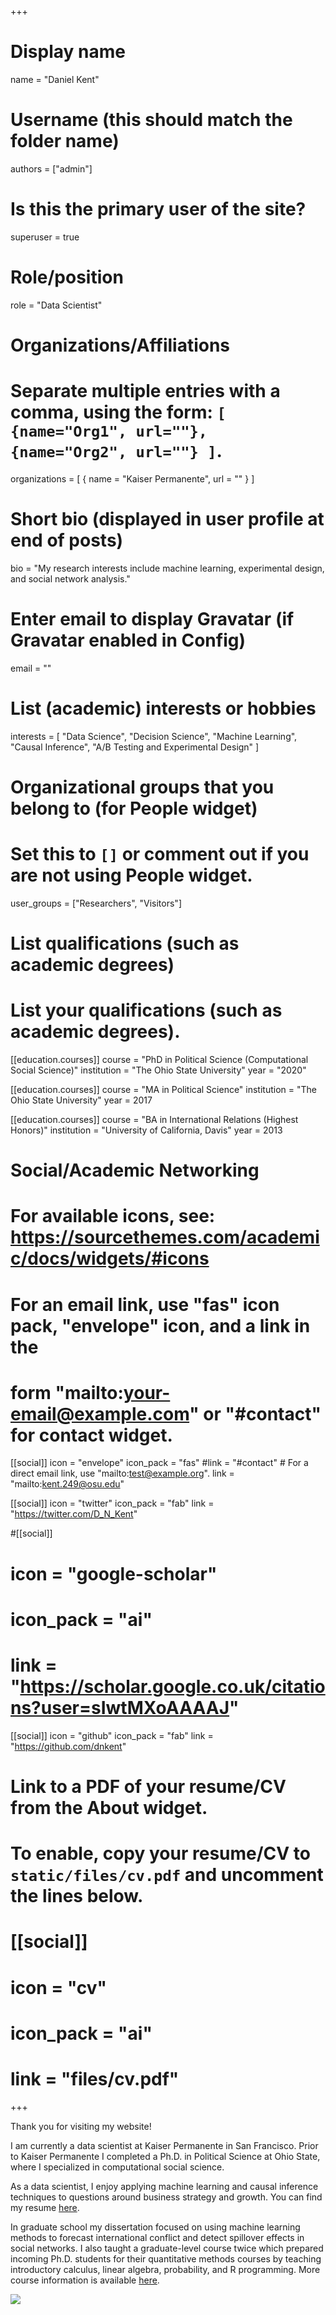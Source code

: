 +++
# Display name
name = "Daniel Kent"

# Username (this should match the folder name)
authors = ["admin"]

# Is this the primary user of the site?
superuser = true

# Role/position
role = "Data Scientist"

# Organizations/Affiliations
#   Separate multiple entries with a comma, using the form: `[ {name="Org1", url=""}, {name="Org2", url=""} ]`.
organizations = [ { name = "Kaiser Permanente", url = "" } ]

# Short bio (displayed in user profile at end of posts)
bio = "My research interests include machine learning, experimental design, and social network analysis."

# Enter email to display Gravatar (if Gravatar enabled in Config)
email = ""

# List (academic) interests or hobbies
  interests = [
    "Data Science",
    "Decision Science",
    "Machine Learning",
    "Causal Inference",
    "A/B Testing and Experimental Design"
]

# Organizational groups that you belong to (for People widget)
#   Set this to `[]` or comment out if you are not using People widget.
user_groups = ["Researchers", "Visitors"]

# List qualifications (such as academic degrees)
# List your qualifications (such as academic degrees).
[[education.courses]]
  course = "PhD in Political Science (Computational Social Science)"
  institution = "The Ohio State University"
  year = "2020"

[[education.courses]]
  course = "MA in Political Science"
  institution = "The Ohio State University"
  year = 2017

[[education.courses]]
  course = "BA in International Relations (Highest Honors)"
  institution = "University of California, Davis"
  year = 2013

# Social/Academic Networking
# For available icons, see: https://sourcethemes.com/academic/docs/widgets/#icons
#   For an email link, use "fas" icon pack, "envelope" icon, and a link in the
#   form "mailto:your-email@example.com" or "#contact" for contact widget.

[[social]]
  icon = "envelope"
  icon_pack = "fas"
  #link = "#contact"  # For a direct email link, use "mailto:test@example.org".
  link = "mailto:kent.249@osu.edu"

[[social]]
  icon = "twitter"
  icon_pack = "fab"
  link = "https://twitter.com/D_N_Kent"

#[[social]]
#  icon = "google-scholar"
#  icon_pack = "ai"
#  link = "https://scholar.google.co.uk/citations?user=sIwtMXoAAAAJ"

[[social]]
  icon = "github"
  icon_pack = "fab"
  link = "https://github.com/dnkent"

# Link to a PDF of your resume/CV from the About widget.
# To enable, copy your resume/CV to `static/files/cv.pdf` and uncomment the lines below.
# [[social]]
#   icon = "cv"
#   icon_pack = "ai"
#   link = "files/cv.pdf"

+++

Thank you for visiting my website!

I am currently a data scientist at Kaiser Permanente in San Francisco. Prior to Kaiser Permanente I completed a Ph.D. in Political Science at Ohio State, where I specialized in computational social science.

As a data scientist, I enjoy applying machine learning and causal inference techniques to questions around business strategy and growth.
You can find my resume [here](/files/kent_resume.pdf).

<!-- I am a computational social scientist with over five years of experience in machine learning, causal inference, experimental and survey design, and network science. I recently completed my Ph.D. in Political Science at The Ohio State University, where I specialized in quantitative research on international politics. -->

In graduate school my dissertation focused on using machine learning methods to forecast international conflict and detect spillover effects in social networks. I also taught a graduate-level course twice which prepared incoming Ph.D. students for their quantitative methods courses by teaching introductory calculus, linear algebra, probability, and R programming. More course information is available [here](https://dnkent.github.io/talk/math-workshop/).

<!--
While in graduate school my research spanned a variety of methodological and social topics, including from a nationwide survey experiment on U.S. public opinion and a dissertation about using machine learning methods to forecast international conflict and detect spillover effects in social networks. My research has been financially supported by the National Science Foundation, Mershon Center for International Security, and the Ohio State Decision Sciences Collaborative.

I have also taught a graduate-level course twice which prepares incoming Ph.D. students for their quantitative methods courses by teaching calculus, linear algebra, probability, and R programming. More course information is available [here](https://dnkent.github.io/talk/math-workshop/).
-->
 <!-- and my academic CV [here](/files/kent_cv.pdf). -->

![](/img/MartinBehaim1492.png)